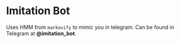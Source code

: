# Imitation Bot

Uses HMM from `markovify` to mimic you in telegram. Can be found in Telegram at **@imitation_bot**.
